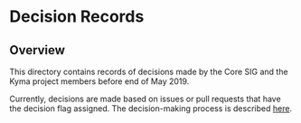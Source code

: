 # Decision Records

## Overview

This directory contains records of decisions made by the Core SIG and the Kyma project members before end of May 2019.

Currently, decisions are made based on issues or pull requests that have the decision flag assigned. The decision-making process is described [here](https://github.com/kyma-project/community/blob/master/governance.md).
